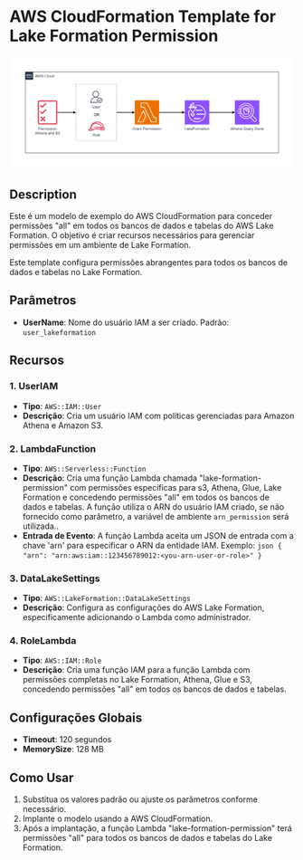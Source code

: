 # AWS CloudFormation Template for Lake Formation Permission
![arq](arq.png)

## Description

Este é um modelo de exemplo do AWS CloudFormation para conceder permissões "all" em todos os bancos de dados e tabelas do AWS Lake Formation. O objetivo é criar recursos necessários para gerenciar permissões em um ambiente de Lake Formation.

Este template configura permissões abrangentes para todos os bancos de dados e tabelas no Lake Formation.

## Parâmetros

- **UserName**: Nome do usuário IAM a ser criado. Padrão: `user_lakeformation`

## Recursos

### 1. UserIAM

- **Tipo**: `AWS::IAM::User`
- **Descrição**: Cria um usuário IAM com políticas gerenciadas para Amazon Athena e Amazon S3.

### 2. LambdaFunction

- **Tipo**: `AWS::Serverless::Function`
- **Descrição**: Cria uma função Lambda chamada "lake-formation-permission" com permissões específicas para s3, Athena, Glue, Lake Formation e concedendo permissões "all" em todos os bancos de dados e tabelas. A função utiliza o ARN do usuário IAM criado, se não fornecido como parâmetro, a variável de ambiente `arn_permission` será utilizada..
- **Entrada de Evento**: A função Lambda aceita um JSON de entrada com a chave 'arn' para especificar o ARN da entidade IAM. Exemplo:
      ```json
      {
        "arn": "arn:aws:iam::123456789012:<you-arn-user-or-role>"
      }
      ```

### 3. DataLakeSettings

- **Tipo**: `AWS::LakeFormation::DataLakeSettings`
- **Descrição**: Configura as configurações do AWS Lake Formation, especificamente adicionando o Lambda como administrador.

### 4. RoleLambda

- **Tipo**: `AWS::IAM::Role`
- **Descrição**: Cria uma função IAM para a função Lambda com permissões completas no Lake Formation, Athena, Glue e S3, concedendo permissões "all" em todos os bancos de dados e tabelas.

## Configurações Globais

- **Timeout**: 120 segundos
- **MemorySize**: 128 MB

## Como Usar

1. Substitua os valores padrão ou ajuste os parâmetros conforme necessário.
2. Implante o modelo usando a AWS CloudFormation.
3. Após a implantação, a função Lambda "lake-formation-permission" terá permissões "all" para todos os bancos de dados e tabelas do Lake Formation.
